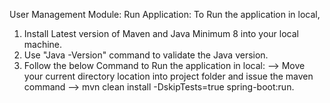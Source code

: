 User Management Module:
 Run Application: 
   To Run the application in local, 
   1. Install Latest version of Maven and Java Minimum 8 into your local machine.
   2. Use "Java -Version" command to validate the Java version.
   3. Follow the below Command to Run the application in local:
      --> Move your current directory location into project folder and issue the maven command
      --> mvn clean install -DskipTests=true spring-boot:run.
